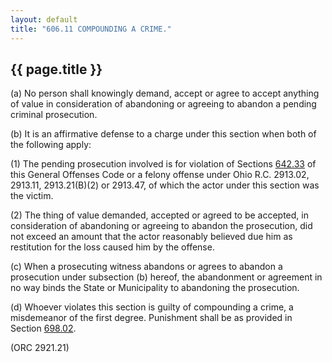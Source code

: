 ```yaml
---
layout: default 
title: "606.11 COMPOUNDING A CRIME."
---
```


{{ page.title }}
----------------

​(a) No person shall knowingly demand, accept or agree to accept
anything of value in consideration of abandoning or agreeing to abandon
a pending criminal prosecution.

​(b) It is an affirmative defense to a charge under this section when
both of the following apply:

​(1) The pending prosecution involved is for violation of Sections
[642.33](32691a38.html) of this General Offenses Code or a felony
offense under Ohio R.C. 2913.02, 2913.11, 2913.21(B)(2) or 2913.47, of
which the actor under this section was the victim.

​(2) The thing of value demanded, accepted or agreed to be accepted, in
consideration of abandoning or agreeing to abandon the prosecution, did
not exceed an amount that the actor reasonably believed due him as
restitution for the loss caused him by the offense.

​(c) When a prosecuting witness abandons or agrees to abandon a
prosecution under subsection (b) hereof, the abandonment or agreement in
no way binds the State or Municipality to abandoning the prosecution.

​(d) Whoever violates this section is guilty of compounding a crime, a
misdemeanor of the first degree. Punishment shall be as provided in
Section [698.02](38e2f631.html).

(ORC 2921.21)
